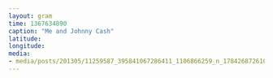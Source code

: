 ```yaml
---
layout: gram
time: 1367634890
caption: "Me and Johnny Cash"
latitude: 
longitude: 
media:
- media/posts/201305/11259587_395841067286411_1106866259_n_17842687261000351.jpg
---
```

